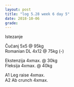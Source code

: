 ```yaml
---
layout: post
title: "log 5.28 week 6 day 5"
date: 2018-10-06
grade:
---
```



Istezanje

Čučanj 5x5 @ 95kg    
Romanian DL 4x12 @ 75kg (-)   

Ekstenzija 4xmax. @ 30kg    
Fleksija 4xmax. @ 40kg       

A1 Leg raise 4xmax.  
A2 Ab crunch 4xmax.  
